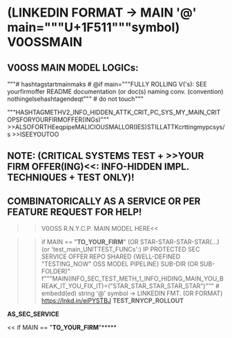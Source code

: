 # (LINKEDIN FORMAT -> MAIN '@' main="""U+1F511"""symbol) V0OSSMAIN
##  V0OSS MAIN MODEL LOGICs:
"""# hashtagstartmainmaks # @if main="""FULLY ROLLING V('s): SEE yourfirmoffer README documentation (or doc(s) naming conv. (convention) nothingelsehashtagendeqt""" # do not touch"""

"""HASHTAGMETHV2_INFO_HIDDEN_ATTK_CRIT_PC_SYS_MY_MAIN_CRITOPSFORYOURFIRMOFFER(INGs)"""
      >>ALSOFORTHEeqpipeMALICIOUSMALLOR(IES)STILLATTKcrttingmypcsys/s
      >>ISEEYOUTOO
##  NOTE: (CRITICAL SYSTEMS TEST + >>YOUR FIRM OFFER(ING)<<: INFO-HIDDEN IMPL. TECHNIQUES + TEST ONLY)!
## COMBINATORICALLY AS A SERVICE OR PER FEATURE REQUEST FOR HELP!
>>V0OSS R.N.Y.C.P. MAIN MODEL HERE<<

>> if MAIN == "__TO_YOUR_FIRM__" (OR STAR-STAR-STAR-STAR(...) (or 'test_main_UNITTEST_FUNCs':) IP PROTECTED SEC SERVICE OFFER REPO SHARED {WELL-DEFINED "TESTING_NOW" OSS MODEL PIPELINE} SUB-DIR (OR SUB-FOLDER)"
f"""MAIN(INFO_SEC_TEST_METH_1_INFO_HIDING_MAIN_YOU_BREAK_IT_YOU_FIX_IT)=("STAR_STAR_STAR_STAR_STAR")""" # embedd(ed) string '@' symbol 
-> LINKEDIN FMT. (OR FORMAT)
https://lnkd.in/eiPYSTBJ
__TEST_RNYCP_ROLLOUT__

__AS_SEC_SERVICE__

<< if MAIN == "__TO_YOUR_FIRM__"*****
